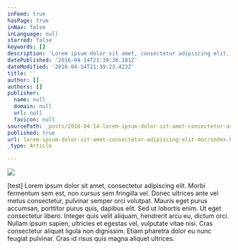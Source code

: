 ```yaml
---
inFeed: true
hasPage: true
inNav: false
inLanguage: null
starred: false
keywords: []
description: 'Lorem ipsum dolor sit amet, consectetur adipiscing elit. Morbi fermentum sem est, non cursus sem fringilla vel. Donec ultrices ante vel metus consectetur, pulvinar semper orci volutpat. Mauris eget purus accumsan, porttitor purus quis, dapibus elit. Sed ut lobortis enim. Ut eget consectetur libero. Integer quis velit aliquam, hendrerit arcu eu, dictum orci. Nullam ipsum sapien, ultricies et egestas vel, vulputate vitae nisi. Cras consectetur aliquet ligula non dignissim. Etiam pharetra dolor eu nunc feugiat pulvinar. Cras id risus quis magna aliquet ultrices.'
datePublished: '2016-04-14T21:39:38.181Z'
dateModified: '2016-04-14T21:39:23.423Z'
title: ''
author: []
authors: []
publisher:
  name: null
  domain: null
  url: null
  favicon: null
sourcePath: _posts/2016-04-14-lorem-ipsum-dolor-sit-amet-consectetur-adipiscing-elit-mor.md
published: true
url: lorem-ipsum-dolor-sit-amet-consectetur-adipiscing-elit-mor/index.html
_type: Article

---
```

![](https://the-grid-user-content.s3-us-west-2.amazonaws.com/6c7ac63f-47c5-4783-9ab4-1929b097a67e.png)

\[test\] Lorem ipsum dolor sit amet, consectetur adipiscing elit. Morbi fermentum sem est, non cursus sem fringilla vel. Donec ultrices ante vel metus consectetur, pulvinar semper orci volutpat. Mauris eget purus accumsan, porttitor purus quis, dapibus elit. Sed ut lobortis enim. Ut eget consectetur libero. Integer quis velit aliquam, hendrerit arcu eu, dictum orci. Nullam ipsum sapien, ultricies et egestas vel, vulputate vitae nisi. Cras consectetur aliquet ligula non dignissim. Etiam pharetra dolor eu nunc feugiat pulvinar. Cras id risus quis magna aliquet ultrices.